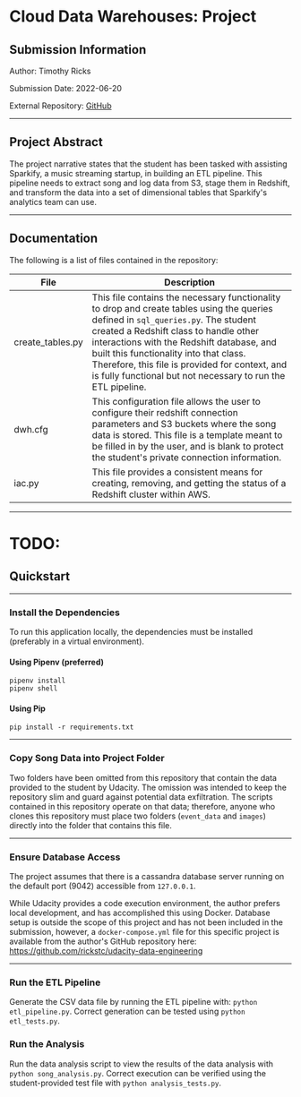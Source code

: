 # Cloud Data Warehouses: Project

## Submission Information

Author: Timothy Ricks

Submission Date: 2022-06-20

External Repository: [GitHub](https://github.com/rickstc/udacity-data-engineering)

---

## Project Abstract

The project narrative states that the student has been tasked with assisting Sparkify, a music streaming startup, in building an ETL pipeline. This pipeline needs to extract song and log data from S3, stage them in Redshift, and transform the data into a set of dimensional tables that Sparkify's analytics team can use.

---

## Documentation

The following is a list of files contained in the repository:

| File             | Description                                                                                                                                                                                                                                                                                                                                                                          |
| ---------------- | ------------------------------------------------------------------------------------------------------------------------------------------------------------------------------------------------------------------------------------------------------------------------------------------------------------------------------------------------------------------------------------ |
| create_tables.py | This file contains the necessary functionality to drop and create tables using the queries defined in `sql_queries.py`. The student created a Redshift class to handle other interactions with the Redshift database, and built this functionality into that class. Therefore, this file is provided for context, and is fully functional but not necessary to run the ETL pipeline. |
| dwh.cfg          | This configuration file allows the user to configure their redshift connection parameters and S3 buckets where the song data is stored. This file is a template meant to be filled in by the user, and is blank to protect the student's private connection information.                                                                                                             |
| iac.py           | This file provides a consistent means for creating, removing, and getting the status of a Redshift cluster within AWS.                                                                                                                                                                                                                                                               |

---

# TODO:

## Quickstart

---

### Install the Dependencies

To run this application locally, the dependencies must be installed (preferably in a virtual environment).

#### Using Pipenv (preferred)

```
pipenv install
pipenv shell
```

#### Using Pip

```
pip install -r requirements.txt
```

---

### Copy Song Data into Project Folder

Two folders have been omitted from this repository that contain the data provided to the student by Udacity. The omission was intended to keep the repository slim and guard against potential data exfiltration. The scripts contained in this repository operate on that data; therefore, anyone who clones this repository must place two folders (`event_data` and `images`) directly into the folder that contains this file.

---

### Ensure Database Access

The project assumes that there is a cassandra database server running on the default port (9042) accessible from `127.0.0.1`.

While Udacity provides a code execution environment, the author prefers local development, and has accomplished this using Docker. Database setup is outside the scope of this project and has not been included in the submission, however, a `docker-compose.yml` file for this specific project is available from the author's GitHub repository here: https://github.com/rickstc/udacity-data-engineering

---

### Run the ETL Pipeline

Generate the CSV data file by running the ETL pipeline with: `python etl_pipeline.py`. Correct generation can be tested using `python etl_tests.py`.

### Run the Analysis

Run the data analysis script to view the results of the data analysis with `python song_analysis.py`. Correct execution can be verified using the student-provided test file with `python analysis_tests.py`.
